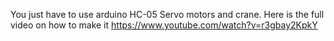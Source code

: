 You just have to use arduino HC-05  Servo motors and crane.
Here is the full video on how to make it
https://www.youtube.com/watch?v=r3gbay2KpkY
